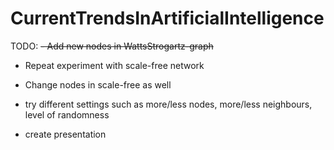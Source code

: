 # CurrentTrendsInArtificialIntelligence
TODO:
~~- Add new nodes in WattsStrogartz-graph~~
  - Repeat experiment with scale-free network
  - Change nodes in scale-free as well
  - try different settings such as more/less nodes, more/less neighbours, level of randomness
  
  - create presentation
